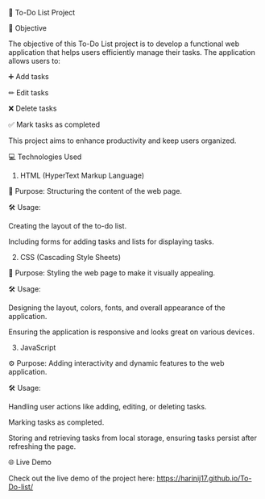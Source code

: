 📝 To-Do List Project

🎯 Objective

The objective of this To-Do List project is to develop a functional web application that helps users efficiently manage their tasks.
The application allows users to:

➕ Add tasks

✏ Edit tasks

❌ Delete tasks

✅ Mark tasks as completed


This project aims to enhance productivity and keep users organized.



💻 Technologies Used

1. HTML (HyperText Markup Language)

📌 Purpose: Structuring the content of the web page.

🛠 Usage:

Creating the layout of the to-do list.

Including forms for adding tasks and lists for displaying tasks.



2. CSS (Cascading Style Sheets)

🎨 Purpose: Styling the web page to make it visually appealing.

🛠 Usage:

Designing the layout, colors, fonts, and overall appearance of the application.

Ensuring the application is responsive and looks great on various devices.



3. JavaScript

⚙ Purpose: Adding interactivity and dynamic features to the web application.

🛠 Usage:

Handling user actions like adding, editing, or deleting tasks.

Marking tasks as completed.

Storing and retrieving tasks from local storage, ensuring tasks persist after refreshing the page.



🌐 Live Demo

Check out the live demo of the project here: 
https://harinij17.github.io/To-Do-list/
